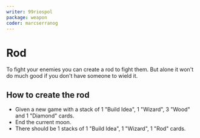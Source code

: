 ```yaml
---
writer: 99riospol
package: weapon
coder: marcserranog
---
```


# Rod

To fight your enemies you can create a rod to fight them.
But alone it won't do much good if you don't have someone to wield it.

## How to create the rod

 * Given a new game with a stack of 1 "Build Idea", 1 "Wizard", 3 "Wood" and 1 "Diamond" cards.
 * End the current moon.
 * There should be 1 stacks of 1 "Build Idea", 1 "Wizard", 1 "Rod" cards.
